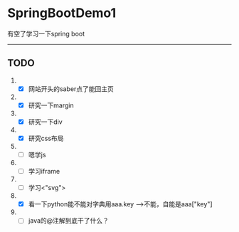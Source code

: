 # SpringBootDemo1

有空了学习一下spring boot

---

## TODO

[//]: # (TODO)

1. - [x] 网站开头的saber点了能回主页
2. - [x] 研究一下margin
3. - [x] 研究一下div
4. - [x] 研究css布局
5. - [ ] 嗯学js
6. - [ ] 学习iframe
7. - [ ] 学习<"svg">
8. - [x] 看一下python能不能对字典用aaa.key  -->不能，自能是aaa["key"]
9. - [ ] java的@注解到底干了什么？
